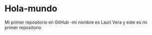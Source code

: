 # Hola-mundo
Mi primer repositorio en GitHub
-mi nombre es Lauri Vera y este es mi primer repositorio 



